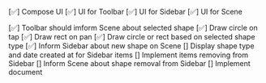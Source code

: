 [✅] Compose UI
    [✅] UI for Toolbar
    [✅] UI for Sidebar
    [✅] UI for Scene

[✅] Toolbar should imform Scene about selected shape
[✅] Draw circle on tap
[✅] Draw rect on pan
[✅] Draw circle or rect based on selected shape type
[✅] Inform Sidebar about new shape on Scene
[] Display shape type and date created at for Sidebar items
[] Implement items removing from Sidebar
[] Inform Scene about shape removal from Sidebar
[] Implement document
